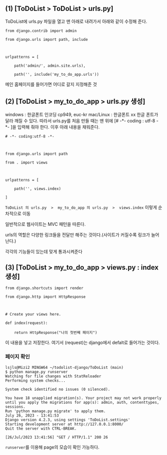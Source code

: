 
## (1) [ToDoList > ToDoList > urls.py]

ToDoList에 urls.py 파일을 열고 맨 아래로 내려가서 아래와 같이 수정해 준다.

```
from django.contrib import admin

from django.urls import path, include

  

urlpatterns = [

    path('admin/', admin.site.urls),

    path('', include('my_to_do_app.urls'))
```

메인 홈페이지를 들어가면 어디로 갈지 지정해준 것


## (2) [ToDoList > my_to_do_app > urls.py 생성]

windows : 한글폰트 인코딩 cp949, euc-kr
mac/Linux : 한글폰트 xx 
한글 폰트가 달라 깨질 수 있다.
따라서 urls.py를 처음 만들 때는 맨 위에
[\# -\*- coding : utf-8 -\*- ]을 입력해 줘야 한다. 이후 아래 내용을 채워준다.

```
# -*- coding:utf-8 -*-

  

from django.urls import path

from . import views

  

urlpatterns = [

    path('', views.index) 

]
```

`ToDoList 의 urls.py  >  my_to_do_app 의 urls.py  >  views.index`
이렇게 순차적으로 이동


일반적으로 웹사이트는 MVC 패턴을 따른다. 

urls의 역할은 다양한 링크들을 전달만 해주는 것이다.(사이트가 커질수록 링크가 늘어난다.)

각각의 기능들이 있는데 맞게 통과시켜준다

## (3) [ToDoList > my_to_do_app > views.py : index 생성]

```
from django.shortcuts import render

from django.http import HttpResponse

  

# Create your views here.

def index(request):

    return HttpResponse("나의 첫번째 페이지")
```

이 내용을 넣고 저장한다. 
여기서 (request)는 django에서 defalt로 들어가는 것이다.


### 페이지 확인

```
lsjls@Mizi2 MINGW64 ~/todolist-django/ToDoList (main)
$ python manage.py runserver
Watching for file changes with StatReloader
Performing system checks...

System check identified no issues (0 silenced).

You have 18 unapplied migration(s). Your project may not work properly until you apply the migrations for app(s): admin, auth, contenttypes, sessions.
Run 'python manage.py migrate' to apply them.
July 26, 2023 - 13:41:53
Django version 4.2.3, using settings 'ToDoList.settings'
Starting development server at http://127.0.0.1:8000/
Quit the server with CTRL-BREAK.

[26/Jul/2023 13:41:56] "GET / HTTP/1.1" 200 26
```
`runserver`를 이용해 page의 모습이 확인 가능하다.
